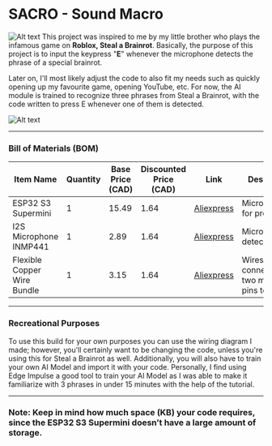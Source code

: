 # **SACRO - Sound Macro**
![Alt text](https://i.imgur.com/TT7PFG5.jpeg)
This project was inspired to me by my little brother who plays the infamous game on **Roblox, Steal a Brainrot**. Basically, the purpose of this project is to input the keypress "**E**" whenever the microphone detects the phrase of a special brainrot. 

Later on, I'll most likely adjust the code to also fit my needs such as quickly opening up my favourite game, opening YouTube, etc. For now, the AI module is trained to recognize three phrases from Steal a Brainrot, with the code written to press E whenever one of them is detected.

![Alt text](https://uk.moyens.net/wp-content/uploads/2025/07/Unlocking-Secret-Brainrots-Master-Steal-a-Brainrot-Game-Tips.webp.jpeg)

---

### **Bill of Materials (BOM)**

| Item Name | Quantity | Base Price (CAD) | Discounted Price (CAD) | Link | Description |
|-----------|---------|-----------------|------------------------|---------------|-------------|
| ESP32 S3 Supermini | 1 | 15.49 | 1.64 | [Aliexpress](https://www.aliexpress.com/item/1005009437349894.html) | Microcontroller for project |
| I2S Microphone INMP441 | 1 | 2.89 | 1.64 | [Aliexpress](https://www.aliexpress.com/item/1005006740892303.html) | Microphone to detect phrases |
| Flexible Copper Wire Bundle | 1 | 3.15 | 1.64 | [Aliexpress](https://www.aliexpress.com/item/1005006467312913.html) | Wires to connect the two module's pins together |
---
### **Recreational Purposes**
To use this build for your own purposes you can use the wiring diagram I made; however, you'll certainly want to be changing the code, unless you're using this for Steal a Brainrot as well. Additionally, you will also have to train your own AI Model and import it with your code. Personally, I find using Edge Impulse a good tool to train your AI Model as I was able to make it familiarize with 3 phrases in under 15 minutes with the help of the tutorial.

---
### **Note**: Keep in mind how much space (KB) your code requires, since the ESP32 S3 Supermini doesn’t have a large amount of storage.
